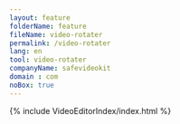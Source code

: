 ```yaml
---
layout: feature
folderName: feature
fileName: video-rotater
permalink: /video-rotater
lang: en
tool: video-rotater
companyName: safevideokit
domain : com
noBox: true
---
```


{% include VideoEditorIndex/index.html %}

   